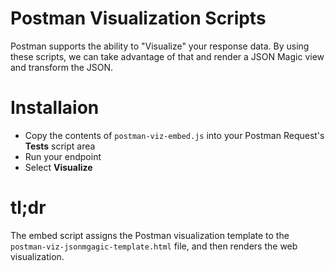# Postman Visualization Scripts

Postman supports the ability to "Visualize" your response data. By using these scripts, we can take advantage of that and render a JSON Magic view and transform the JSON.

# Installaion
- Copy the contents of `postman-viz-embed.js` into your Postman Request's **Tests** script area
- Run your endpoint
- Select **Visualize**

# tl;dr

The embed script assigns the Postman visualization template to the `postman-viz-jsonmgagic-template.html` file, and then renders the web visualization.
